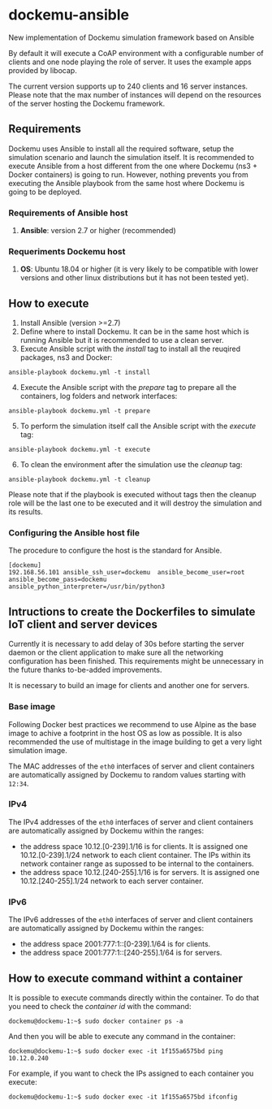 # dockemu-ansible
New implementation of Dockemu simulation framework based on Ansible

By default it will execute a CoAP environment with a configurable number of clients and one node playing the role of server. It uses the example apps provided by libocap.

The current version supports up to 240 clients and 16 server instances. Please note that the max number of instances will depend on the resources of the server hosting the Dockemu framework. 

## Requirements
Dockemu uses Ansible to install all the required software, setup the simulation scenario and launch the simulation itself. It is recommended to execute Ansible from a host different from the one where Dockemu (ns3 + Docker containers) is going to run. However, nothing prevents you from executing the Ansible playbook from the same host where Dockemu is going to be deployed.

### Requirements of Ansible host
1. **Ansible**: version 2.7 or higher (recommended)

### Requeriments Dockemu host
1. **OS**: Ubuntu 18.04 or higher (it is very likely to be compatible with lower versions and other linux distributions but it has not been tested yet).

## How to execute
1. Install Ansible (version >=2.7)
2. Define where to install Dockemu. It can be in the same host which is running Ansible but it is recommended to use a clean server.
3. Execute Ansible script with the *install* tag to install all the reuqired packages, ns3 and Docker:
```
ansible-playbook dockemu.yml -t install
```
4. Execute the Ansible script with the *prepare* tag to prepare all the containers, log folders and network interfaces: 
```
ansible-playbook dockemu.yml -t prepare
```
5. To perform the simulation itself call the Ansible script with the *execute* tag: 
```
ansible-playbook dockemu.yml -t execute
```
6. To clean the environment after the simulation use the *cleanup* tag:
```
ansible-playbook dockemu.yml -t cleanup
```

Please note that if the playbook is executed without tags then the cleanup role will be the last one to be executed and it will destroy the simulation and its results. 

### Configuring the Ansible host file
The procedure to configure the host is the standard for Ansible.

```
[dockemu]
192.168.56.101 ansible_ssh_user=dockemu  ansible_become_user=root ansible_become_pass=dockemu ansible_python_interpreter=/usr/bin/python3
```

## Intructions to create the Dockerfiles to simulate IoT client and server devices

Currently it is necessary to add delay of 30s before starting the server daemon or the client application to make sure all the networking configuration has been finished. This requirements might be unnecessary in the future thanks to-be-added improvements.

It is necessary to build an image for clients and another one for servers.

### Base image
Following Docker best practices we recommend to use Alpine as the base image to achive a footprint in the host OS as low as possible. It is also recommended the use of multistage in the image building to get a very light simulation image.


The MAC addresses of the `eth0` interfaces of server and client containers are automatically assigned by Dockemu to random values starting with `12:34`.

### IPv4
The IPv4 addresses of the `eth0` interfaces of server and client containers are automatically assigned by Dockemu within the ranges:
- the address space 10.12.[0-239].1/16 is for clients. It is assigned one 10.12.[0-239].1/24 network to each client container. The IPs within its network container range as supossed to be internal to the containers. 
- the address space 10.12.[240-255].1/16 is for servers. It is assigned one 10.12.[240-255].1/24 network to each server container.

### IPv6
The IPv6 addresses of the `eth0` interfaces of server and client containers are automatically assigned by Dockemu within the ranges:
- the address space 2001:777:1::[0-239].1/64 is for clients. 
- the address space 2001:777:1::[240-255].1/64 is for servers.

## How to execute command withint a container

It is possible to execute commands directly within the container. To do that you need to check the *container id* with the command:

```
dockemu@dockemu-1:~$ sudo docker container ps -a
```

And then you will be able to execute any command in the container:

```
dockemu@dockemu-1:~$ sudo docker exec -it 1f155a6575bd ping 10.12.0.240
```

For example, if you want to check the IPs assigned to each container you execute:

```
dockemu@dockemu-1:~$ sudo docker exec -it 1f155a6575bd ifconfig

